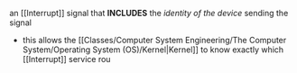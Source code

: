 an [[Interrupt]] signal that **INCLUDES** the *identity of the device* sending the signal
- this allows the [[Classes/Computer System Engineering/The Computer System/Operating System (OS)/Kernel|Kernel]] to know exactly which [[Interrupt]] service rou
